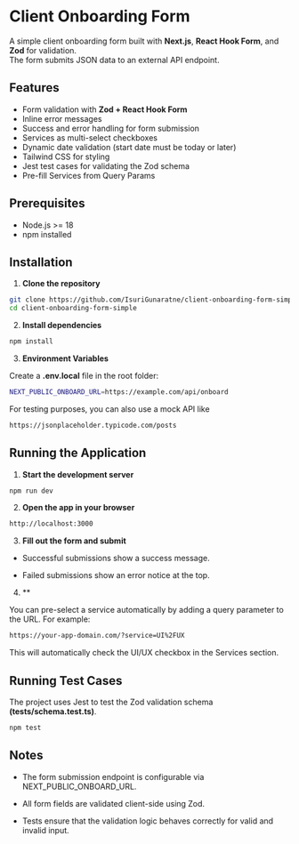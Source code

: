 # Client Onboarding Form
A simple client onboarding form built with **Next.js**, **React Hook Form**, and **Zod** for validation.  
The form submits JSON data to an external API endpoint.

## Features
- Form validation with **Zod + React Hook Form**
- Inline error messages
- Success and error handling for form submission
- Services as multi-select checkboxes
- Dynamic date validation (start date must be today or later)
- Tailwind CSS for styling
- Jest test cases for validating the Zod schema
- Pre-fill Services from Query Params

## Prerequisites
- Node.js >= 18
- npm installed

## Installation

1. **Clone the repository**
```bash
git clone https://github.com/IsuriGunaratne/client-onboarding-form-simple.git
cd client-onboarding-form-simple
```

2. **Install dependencies**
```bash
npm install
```

3. **Environment Variables**

Create a  **.env.local**  file in the root folder:

```bash
NEXT_PUBLIC_ONBOARD_URL=https://example.com/api/onboard
```
For testing purposes, you can also use a mock API like
```bash
https://jsonplaceholder.typicode.com/posts
```

## Running the Application

1. **Start the development server**
```bash
npm run dev
```

2. **Open the app in your browser**
```bash
http://localhost:3000
```

3. **Fill out the form and submit**

* Successful submissions show a success message. 

* Failed submissions show an error notice at the top.

4. **

You can pre-select a service automatically by adding a query parameter to the URL. 
For example:
```bash
https://your-app-domain.com/?service=UI%2FUX
```
This will automatically check the UI/UX checkbox in the Services section.


## Running Test Cases
The project uses Jest to test the Zod validation schema **(__tests__/schema.test.ts)**.
```bash
npm test
```

## Notes

* The form submission endpoint is configurable via NEXT_PUBLIC_ONBOARD_URL.

* All form fields are validated client-side using Zod.

* Tests ensure that the validation logic behaves correctly for valid and invalid input.
